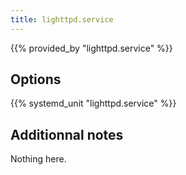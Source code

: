 ```yaml
---
title: lighttpd.service
---
```


{{% provided_by "lighttpd.service" %}}

## Options

{{% systemd_unit "lighttpd.service" %}}

## Additionnal notes

Nothing here.